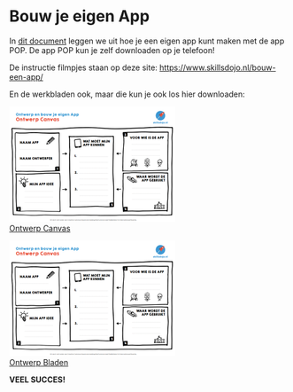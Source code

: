 Bouw je eigen App
=================					
In [dit document](/static/pdf/coderdojoappbouwen.pdf) leggen we uit hoe je een eigen app kunt maken met de app POP. De app POP kun je zelf downloaden op je telefoon!

De instructie filmpjes staan op deze site: <a href="https://www.skillsdojo.nl/bouw-een-app/">https://www.skillsdojo.nl/bouw-een-app/</a>

En de werkbladen ook, maar die kun je ook los hier downloaden:

[![Ontwerp canvas](/static/img/app-ontwerpcanvas.png)<br/>Ontwerp Canvas](https://www.skillsdojo.nl/wp-content/uploads/2017/03/Ontwerp-Canvas-SkillsDojo.pdf)

[![Ontwerp canvas](/static/img/app-ontwerpcanvas.png)<br/>Ontwerp Bladen](https://www.skillsdojo.nl/wp-content/uploads/2017/03/Ontwerp-je-app-SkillsDojo-.pdf)

**VEEL SUCCES!**

